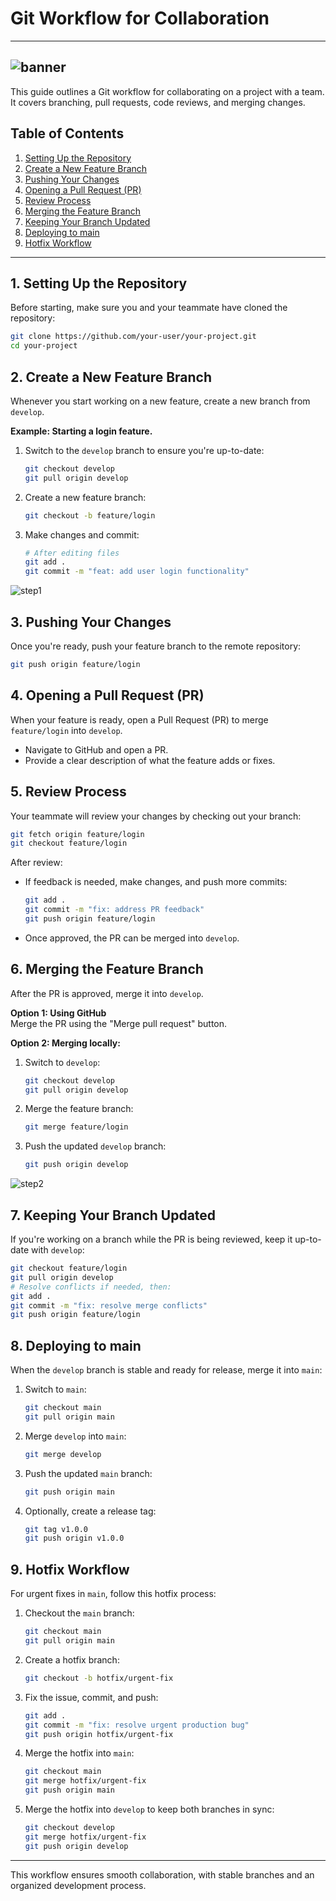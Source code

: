 # Git Workflow for Collaboration
---
![banner](banner.png)
---

This guide outlines a Git workflow for collaborating on a project with a team. It covers branching, pull requests, code reviews, and merging changes.

## Table of Contents
1. [Setting Up the Repository](#1-setting-up-the-repository)
2. [Create a New Feature Branch](#2-create-a-new-feature-branch)
3. [Pushing Your Changes](#3-pushing-your-changes)
4. [Opening a Pull Request (PR)](#4-opening-a-pull-request-pr)
5. [Review Process](#5-review-process)
6. [Merging the Feature Branch](#6-merging-the-feature-branch)
7. [Keeping Your Branch Updated](#7-keeping-your-branch-updated)
8. [Deploying to main](#8-deploying-to-main)
9. [Hotfix Workflow](#9-hotfix-workflow)

---

## 1. Setting Up the Repository
Before starting, make sure you and your teammate have cloned the repository:

```bash
git clone https://github.com/your-user/your-project.git
cd your-project
```

## 2. Create a New Feature Branch
Whenever you start working on a new feature, create a new branch from `develop`.

**Example: Starting a login feature.**

1. Switch to the `develop` branch to ensure you're up-to-date:
   ```bash
   git checkout develop
   git pull origin develop
   ```

2. Create a new feature branch:
   ```bash
   git checkout -b feature/login
   ```

3. Make changes and commit:
   ```bash
   # After editing files
   git add .
   git commit -m "feat: add user login functionality"
   ```

![step1](scheme1.jpeg)

## 3. Pushing Your Changes
Once you're ready, push your feature branch to the remote repository:

```bash
git push origin feature/login
```

## 4. Opening a Pull Request (PR)
When your feature is ready, open a Pull Request (PR) to merge `feature/login` into `develop`.

- Navigate to GitHub and open a PR.
- Provide a clear description of what the feature adds or fixes.

## 5. Review Process
Your teammate will review your changes by checking out your branch:

```bash
git fetch origin feature/login
git checkout feature/login
```

After review:
- If feedback is needed, make changes, and push more commits:
  ```bash
  git add .
  git commit -m "fix: address PR feedback"
  git push origin feature/login
  ```

- Once approved, the PR can be merged into `develop`.

## 6. Merging the Feature Branch
After the PR is approved, merge it into `develop`.

**Option 1: Using GitHub**  
Merge the PR using the "Merge pull request" button.

**Option 2: Merging locally:**

1. Switch to `develop`:
   ```bash
   git checkout develop
   git pull origin develop
   ```

2. Merge the feature branch:
   ```bash
   git merge feature/login
   ```

3. Push the updated `develop` branch:
   ```bash
   git push origin develop
   ```

![step2](scheme2.jpeg)

## 7. Keeping Your Branch Updated
If you're working on a branch while the PR is being reviewed, keep it up-to-date with `develop`:

```bash
git checkout feature/login
git pull origin develop
# Resolve conflicts if needed, then:
git add .
git commit -m "fix: resolve merge conflicts"
git push origin feature/login
```

## 8. Deploying to main
When the `develop` branch is stable and ready for release, merge it into `main`:

1. Switch to `main`:
   ```bash
   git checkout main
   git pull origin main
   ```

2. Merge `develop` into `main`:
   ```bash
   git merge develop
   ```

3. Push the updated `main` branch:
   ```bash
   git push origin main
   ```

4. Optionally, create a release tag:
   ```bash
   git tag v1.0.0
   git push origin v1.0.0
   ```

## 9. Hotfix Workflow
For urgent fixes in `main`, follow this hotfix process:

1. Checkout the `main` branch:
   ```bash
   git checkout main
   git pull origin main
   ```

2. Create a hotfix branch:
   ```bash
   git checkout -b hotfix/urgent-fix
   ```

3. Fix the issue, commit, and push:
   ```bash
   git add .
   git commit -m "fix: resolve urgent production bug"
   git push origin hotfix/urgent-fix
   ```

4. Merge the hotfix into `main`:
   ```bash
   git checkout main
   git merge hotfix/urgent-fix
   git push origin main
   ```

5. Merge the hotfix into `develop` to keep both branches in sync:
   ```bash
   git checkout develop
   git merge hotfix/urgent-fix
   git push origin develop
   ```

---

This workflow ensures smooth collaboration, with stable branches and an organized development process.

